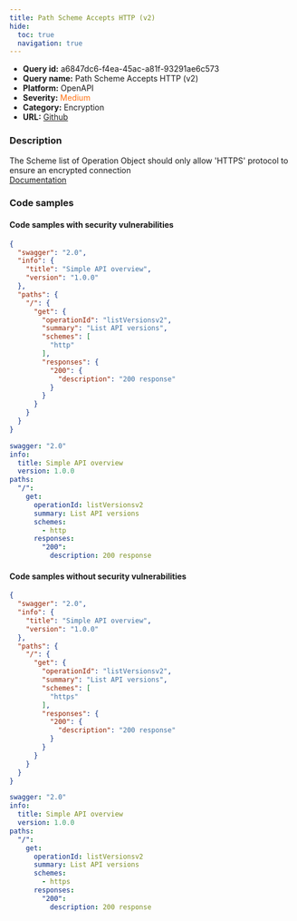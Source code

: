 ```yaml
---
title: Path Scheme Accepts HTTP (v2)
hide:
  toc: true
  navigation: true
---
```


<style>
  .highlight .hll {
    background-color: #ff171742;
  }
  .md-content {
    max-width: 1100px;
    margin: 0 auto;
  }
</style>

-   **Query id:** a6847dc6-f4ea-45ac-a81f-93291ae6c573
-   **Query name:** Path Scheme Accepts HTTP (v2)
-   **Platform:** OpenAPI
-   **Severity:** <span style="color:#ff7213">Medium</span>
-   **Category:** Encryption
-   **URL:** [Github](https://github.com/Checkmarx/kics/tree/master/assets/queries/openAPI/2.0/path_scheme_accepts_http)

### Description
The Scheme list of Operation Object should only allow 'HTTPS' protocol to ensure an encrypted connection<br>
[Documentation](https://swagger.io/specification/v2/#operationObject)

### Code samples
#### Code samples with security vulnerabilities
```json title="Positive test num. 1 - json file" hl_lines="13"
{
  "swagger": "2.0",
  "info": {
    "title": "Simple API overview",
    "version": "1.0.0"
  },
  "paths": {
    "/": {
      "get": {
        "operationId": "listVersionsv2",
        "summary": "List API versions",
        "schemes": [
          "http"
        ],
        "responses": {
          "200": {
            "description": "200 response"
          }
        }
      }
    }
  }
}

```
```yaml title="Positive test num. 2 - yaml file" hl_lines="11"
swagger: "2.0"
info:
  title: Simple API overview
  version: 1.0.0
paths:
  "/":
    get:
      operationId: listVersionsv2
      summary: List API versions
      schemes:
        - http
      responses:
        "200":
          description: 200 response

```


#### Code samples without security vulnerabilities
```json title="Negative test num. 1 - json file"
{
  "swagger": "2.0",
  "info": {
    "title": "Simple API overview",
    "version": "1.0.0"
  },
  "paths": {
    "/": {
      "get": {
        "operationId": "listVersionsv2",
        "summary": "List API versions",
        "schemes": [
          "https"
        ],
        "responses": {
          "200": {
            "description": "200 response"
          }
        }
      }
    }
  }
}

```
```yaml title="Negative test num. 2 - yaml file"
swagger: "2.0"
info:
  title: Simple API overview
  version: 1.0.0
paths:
  "/":
    get:
      operationId: listVersionsv2
      summary: List API versions
      schemes:
        - https
      responses:
        "200":
          description: 200 response

```
